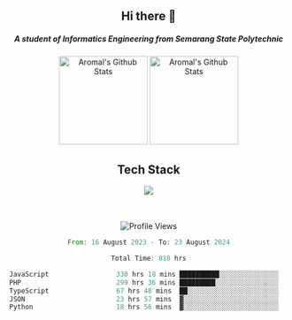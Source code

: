 <div align="center">
  <h2>Hi there 👋</h2>

  <h5>A student of Informatics Engineering from Semarang State Polytechnic</h5>

  <img
    height="160"
    alt="Aromal's Github Stats"
    src="https://github-readme-stats.vercel.app/api?username=dafariski77&show_icons=true&theme=tokyonight&count_private=true"
  />
  <img
    alt="Aromal's Github Stats"
    height="160"
    src="https://github-readme-stats.vercel.app/api/top-langs/?username=dafariski77&layout=compact&theme=tokyonight"
  />

  <h2>Tech Stack</h2>
  <a href="https://skillicons.dev">
    <img src="https://skillicons.dev/icons?i=express,nextjs,laravel,mysql,mongodb,redis,prisma,docker,git,gcp,tailwind&perline=14" />
  </a>

  <br /><br />
  <img src="https://komarev.com/ghpvc/?username=dafariski77&abbreviated=true" alt="Profile Views">
    
  <!--START_SECTION:waka-->

```rust
From: 16 August 2023 - To: 23 August 2024

Total Time: 818 hrs

JavaScript                 330 hrs 18 mins ██████████░░░░░░░░░░░░░░░   39.76 %
PHP                        299 hrs 36 mins █████████░░░░░░░░░░░░░░░░   36.07 %
TypeScript                 67 hrs 48 mins  ██░░░░░░░░░░░░░░░░░░░░░░░   08.16 %
JSON                       23 hrs 57 mins  ▓░░░░░░░░░░░░░░░░░░░░░░░░   02.88 %
Python                     18 hrs 56 mins  ▓░░░░░░░░░░░░░░░░░░░░░░░░   02.28 %
```

<!--END_SECTION:waka-->
</div>

